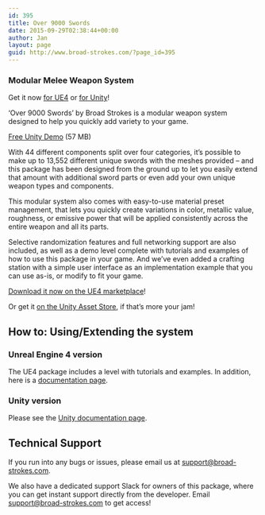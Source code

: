 ```yaml
---
id: 395
title: Over 9000 Swords
date: 2015-09-29T02:38:44+00:00
author: Jan
layout: page
guid: http://www.broad-strokes.com/?page_id=395
---
```

### Modular Melee Weapon System

Get it now <a href="https://www.unrealengine.com/marketplace/over-9000-swords" target="_blank">for UE4</a> or [for Unity](https://www.assetstore.unity3d.com/en/#!/content/48554)!

<div style="float: right; margin: 0 15px 5px 0;">
</div>

‘Over 9000 Swords’ by Broad Strokes is a modular weapon system designed to help you quickly add variety to your game.

[Free Unity Demo](http://www.broad-strokes.com/download/9000SwordsUnityDemo.zip) (57 MB)

With 44 different components split over four categories, it’s possible to make up to 13,552 different unique swords with the meshes provided &#8211; and this package has been designed from the ground up to let you easily extend that amount with additional sword parts or even add your own unique weapon types and components.

This modular system also comes with easy-to-use material preset management, that lets you quickly create variations in color, metallic value, roughness, or emissive power that will be applied consistently across the entire weapon and all its parts.

Selective randomization features and full networking support are also included, as well as a demo level complete with tutorials and examples of how to use this package in your game. And we’ve even added a crafting station with a simple user interface as an implementation example that you can use as-is, or modify to fit your game.

<a href="https://www.unrealengine.com/marketplace/over-9000-swords" target="_blank">Download it now on the UE4 marketplace</a>!
  
Or get it [on the Unity Asset Store](https://www.assetstore.unity3d.com/en/#!/content/48554), if that&#8217;s more your jam!

## How to: Using/Extending the system

### Unreal Engine 4 version

The UE4 package includes a level with tutorials and examples. In addition, here is a [documentation page](http://www.broad-strokes.com/tools/over-9000-swords/ue4-docs/).

### Unity version

Please see the [Unity documentation page](http://www.broad-strokes.com/tools/over-9000-swords/unity-docs/).

## Technical Support

If you run into any bugs or issues, please email us at <support@broad-strokes.com>.

We also have a dedicated support Slack for owners of this package, where you can get instant support directly from the developer. Email <support@broad-strokes.com> to get access!